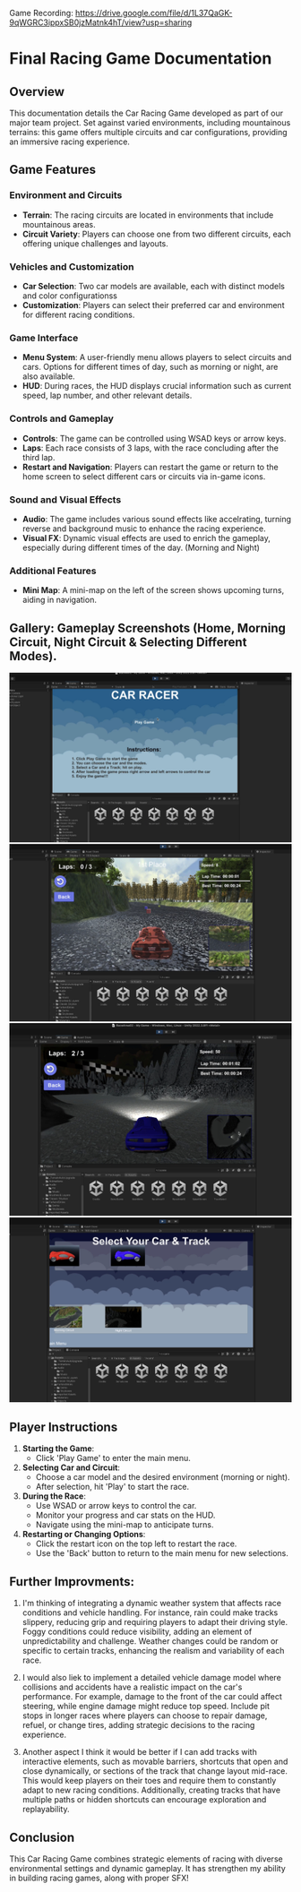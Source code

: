Game Recording: https://drive.google.com/file/d/1L37QaGK-9qWGRC3ippxSB0jzMatnk4hT/view?usp=sharing

# Final Racing Game Documentation

## Overview
This documentation details the Car Racing Game developed as part of our major team project. Set against varied environments, including mountainous terrains: this game offers multiple circuits and car configurations, providing an immersive racing experience.

## Game Features

### Environment and Circuits
- **Terrain**: The racing circuits are located in environments that include mountainous areas. 
- **Circuit Variety**: Players can choose one from two different circuits, each offering unique challenges and layouts.


### Vehicles and Customization
- **Car Selection**: Two car models are available, each with distinct models and color configurationss
- **Customization**: Players can select their preferred car and environment for different racing conditions.

### Game Interface
- **Menu System**: A user-friendly menu allows players to select circuits and cars. Options for different times of day, such as morning or night, are also available.
- **HUD**: During races, the HUD displays crucial information such as current speed, lap number, and other relevant details.

### Controls and Gameplay
- **Controls**: The game can be controlled using WSAD keys or arrow keys.
- **Laps**: Each race consists of 3 laps, with the race concluding after the third lap.
- **Restart and Navigation**: Players can restart the game or return to the home screen to select different cars or circuits via in-game icons.

### Sound and Visual Effects
- **Audio**: The game includes various sound effects like accelrating, turning reverse and background music to enhance the racing experience.
- **Visual FX**: Dynamic visual effects are used to enrich the gameplay, especially during different times of the day. (Morning and Night) 

### Additional Features
- **Mini Map**: A mini-map on the left of the screen shows upcoming turns, aiding in navigation.

## Gallery: Gameplay Screenshots (Home, Morning Circuit, Night Circuit & Selecting Different Modes). 

![Alt text for the image](Home.jpg)
![Alt text for the image](Morning_Circuit.jpg)
![Alt text for the image](Night_circuit.jpg)
![Alt text for the image](Selecting_modes.jpg)

## Player Instructions

1. **Starting the Game**:
   - Click 'Play Game' to enter the main menu.
2. **Selecting Car and Circuit**:
   - Choose a car model and the desired environment (morning or night).
   - After selection, hit 'Play' to start the race.
3. **During the Race**:
   - Use WSAD or arrow keys to control the car.
   - Monitor your progress and car stats on the HUD.
   - Navigate using the mini-map to anticipate turns.
4. **Restarting or Changing Options**:
   - Click the restart icon on the top left to restart the race.
   - Use the 'Back' button to return to the main menu for new selections.

## Further Improvments: 

1) I'm thinking of integrating a dynamic weather system that affects race conditions and vehicle handling. For instance, rain could make tracks slippery, reducing grip and requiring players to adapt their driving style. Foggy conditions could reduce visibility, adding an element of unpredictability and challenge. Weather changes could be random or specific to certain tracks, enhancing the realism and variability of each race.

2) I would also liek to implement a detailed vehicle damage model where collisions and accidents have a realistic impact on the car's performance. For example, damage to the front of the car could affect steering, while engine damage might reduce top speed. Include pit stops in longer races where players can choose to repair damage, refuel, or change tires, adding strategic decisions to the racing experience.

3) Another aspect I think it would be better if I can add tracks with interactive elements, such as movable barriers, shortcuts that open and close dynamically, or sections of the track that change layout mid-race. This would keep players on their toes and require them to constantly adapt to new racing conditions. Additionally, creating tracks that have multiple paths or hidden shortcuts can encourage exploration and replayability.


## Conclusion

This Car Racing Game combines strategic elements of racing with diverse environmental settings and dynamic gameplay. It has strengthen my ability in building racing games, along with proper SFX! 





